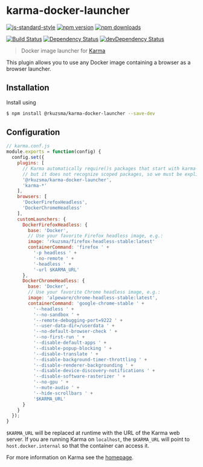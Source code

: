 # karma-docker-launcher

[![js-standard-style](https://img.shields.io/badge/code%20style-standard-brightgreen.svg?style=flat-square)](https://github.com/feross/standard)
 [![npm version](https://img.shields.io/npm/v/@rkuzsma/karma-docker-launcher.svg?style=flat-square)](https://www.npmjs.com/package/@rkuzsma/karma-docker-launcher) [![npm downloads](https://img.shields.io/npm/dm/@rkuzsma/karma-docker-launcher.svg?style=flat-square)](https://www.npmjs.com/package/@rkuzsma/karma-docker-launcher)

[![Build Status](https://img.shields.io/travis/rkuzsma/karma-docker-launcher/master.svg?style=flat-square)](https://travis-ci.org/rkuzsma/karma-docker-launcher) [![Dependency Status](https://img.shields.io/david/rkuzsma/karma-docker-launcher.svg?style=flat-square)](https://david-dm.org/rkuzsma/karma-docker-launcher) [![devDependency Status](https://img.shields.io/david/dev/rkuzsma/karma-docker-launcher.svg?style=flat-square)](https://david-dm.org/rkuzsma/karma-docker-launcher#info=devDependencies)

> Docker image launcher for [Karma](https://github.com/karma-runner/karma)

This plugin allows you to use any Docker image containing a browser as a browser launcher.

## Installation

Install using

```bash
$ npm install @rkuzsma/karma-docker-launcher --save-dev
```

## Configuration

```js
// karma.conf.js
module.exports = function(config) {
  config.set({
    plugins: [
      // Karma automatically require()s packages that start with karma-*,
      // but it does not recognize scoped packages, so we must be explicit.
      '@rkuzsma/karma-docker-launcher',
      'karma-*'
    ],
    browsers: [
      'DockerFirefoxHeadless',
      'DockerChromeHeadless'
    ],
    customLaunchers: {
      DockerFirefoxHeadless: {
        base: 'Docker',
        // Use your favorite Firefox headless image, e.g.:
        image: 'rkuzsma/firefox-headless-stable:latest'
        containerCommand: 'firefox ' +
          '-p headless ' +
          '-no-remote ' +
          '-headless ' +
          '-url $KARMA_URL'
      },
      DockerChromeHeadless: {
        base: 'Docker',
        // Use your favorite Chrome headless image, e.g.:
        image: 'alpeware/chrome-headless-stable:latest',
        containerCommand: 'google-chrome-stable ' +
          '--headless ' +
          '--no-sandbox ' +
          '--remote-debugging-port=9222 ' +
          '--user-data-dir=/userdata ' +
          '--no-default-browser-check ' +
          '--no-first-run ' +
          '--disable-default-apps ' +
          '--disable-popup-blocking ' +
          '--disable-translate ' +
          '--disable-background-timer-throttling ' +
          '--disable-renderer-backgrounding ' +
          '--disable-device-discovery-notifications ' +
          '--disable-software-rasterizer ' +
          '--no-gpu ' +
          '--mute-audio ' +
          '--hide-scrollbars ' +
          '$KARMA_URL'
      }
    }
  });
}
```

`$KARMA_URL` will be replaced at runtime with the URL of the Karma web server. If you are running Karma on `localhost`, the `$KARMA_URL` will point to `host.docker.internal` so that the container can access it.

For more information on Karma see the [homepage].

[homepage]: http://karma-runner.github.com
